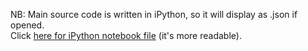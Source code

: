 NB: Main source code is written in iPython, so it will display as .json if opened.
<br />
Click <a href="http://nbviewer.ipython.org/github/dharmahound/datascience/blob/master/bayesian-tomatoes/bayesian-tomatoes.ipynb">here for iPython notebook file</a> (it's more readable).